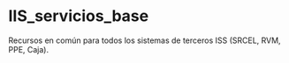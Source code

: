 # IIS_servicios_base
Recursos en común para todos los sistemas de terceros ISS (SRCEL, RVM, PPE, Caja).
